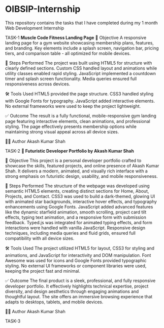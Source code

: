 # OIBSIP-Internship
This repository contains the tasks that I have completed during my 1 month Web Development Internship


TASK-1
**Muscle Code Fitness Landing Page**
🎯 Objective
A responsive landing page for a gym website showcasing membership plans, features, and branding. Key elements include a splash screen, navigation bar, pricing tiers, and comparison table - all optimized for mobile devices.

📝 Steps Performed
The project was built using HTML5 for structure with clearly defined sections. Custom CSS handled layout and animations while utility classes enabled rapid styling. JavaScript implemented a countdown timer and splash screen functionality. Media queries ensured full responsiveness across devices.

🛠 Tools Used
HTML5 provided the page structure. CSS3 handled styling with Google Fonts for typography. JavaScript added interactive elements. No external frameworks were used to keep the project lightweight.

✅ Outcome
The result is a fully functional, mobile-responsive gym landing page featuring interactive elements, clean animations, and professional styling. The page effectively presents membership options while maintaining strong visual appeal across all device sizes.

👨‍💻 Author
Akash Kumar Shah



TASK-2
**🚀 Futuristic Developer Portfolio by Akash Kumar Shah**

🎯 Objective
This project is a personal developer portfolio crafted to showcase the skills, featured projects, and online presence of Akash Kumar Shah. It delivers a modern, animated, and visually rich interface with a strong emphasis on futuristic design, usability, and mobile responsiveness.

📝 Steps Performed
The structure of the webpage was developed using semantic HTML5 elements, creating distinct sections for Home, About, Projects, and Contact. CSS3 was used to build a dark-themed, glowing UI with animated star backgrounds, interactive hover effects, and typography enhancements using Google Fonts. JavaScript added advanced features like the dynamic starfield animation, smooth scrolling, project card tilt effects, typing text animation, and a responsive form with submission feedback. Typed.js was integrated for animated typing effects, and form interactions were handled with vanilla JavaScript. Responsive design techniques, including media queries and fluid grids, ensured full compatibility with all device sizes.

🛠 Tools Used
The project utilized HTML5 for layout, CSS3 for styling and animations, and JavaScript for interactivity and DOM manipulation. Font Awesome was used for icons and Google Fonts provided typographic styling. No external UI frameworks or component libraries were used, keeping the project fast and minimal.

✅ Outcome
The final product is a sleek, professional, and fully responsive developer portfolio. It effectively highlights technical expertise, project diversity, and design aesthetics through engaging animations and thoughtful layout. The site offers an immersive browsing experience that adapts to desktops, tablets, and mobile devices.

👨‍💻 Author
Akash Kumar Shah



TASK-3
